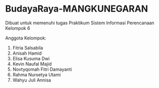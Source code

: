 # BudayaRaya-MANGKUNEGARAN
Dibuat untuk memenuhi tugas Praktikum Sistem Informasi Perencanaan Kelompok 6 

Anggota Kelompok:
1. Fitria Salsabila
2. Anisah Hamid
3. Elisa Kusuma Dwi
4. Kevin Naufal Majid
5. Novtyqomah Fitri Damayanti
6. Rahma Nursetya Utami
7. Wahyu Juli Annisa
